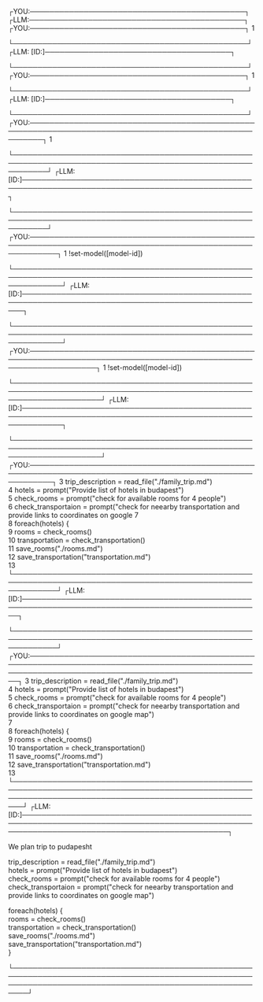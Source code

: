┌YOU:────────────────────────────────────────────┐
┌LLM:────────────────────────────────────────────┐
┌YOU:────────────────────────────────────────────┐
 1                                              
                                                
└────────────────────────────────────────────────┘
┌LLM: [ID:]──────────────────────────────────────┐
                                                
                                                
                                                
                                                
                                                
                                                
                                                
                                                
└────────────────────────────────────────────────┘
┌YOU:────────────────────────────────────────────┐
 1                                              
                                                
                                                
                                                
                                                
                                                
                                                
                                                
                                                
                                                
                                                
└────────────────────────────────────────────────┘
┌LLM: [ID:]──────────────────────────────────────┐
                                                
                                                
                                                
                                                
                                                
                                                
                                                
                                                
                                                
                                                
                                                
                                                
                                                
                                                
                                                
                                                
                                                
                                                
                                                
                                                
                                                
                                                
                                                
                                                
                                                
                                                
                                                
└────────────────────────────────────────────────┘
┌YOU:───────────────────────────────────────────────────────────────────────────────────────────────────────┐
 1                                                                                                         
                                                                                                           
                                                                                                           
                                                                                                           
                                                                                                           
                                                                                                           
                                                                                                           
                                                                                                           
                                                                                                           
                                                                                                           
                                                                                                           
└───────────────────────────────────────────────────────────────────────────────────────────────────────────┘
┌LLM: [ID:]─────────────────────────────────────────────────────────────────────────────────────────────────┐
                                                                                                           
                                                                                                           
                                                                                                           
                                                                                                           
                                                                                                           
                                                                                                           
                                                                                                           
                                                                                                           
                                                                                                           
                                                                                                           
                                                                                                           
                                                                                                           
                                                                                                           
                                                                                                           
                                                                                                           
                                                                                                           
                                                                                                           
                                                                                                           
                                                                                                           
                                                                                                           
                                                                                                           
                                                                                                           
                                                                                                           
                                                                                                           
                                                                                                           
                                                                                                           
                                                                                                           
└───────────────────────────────────────────────────────────────────────────────────────────────────────────┘
┌YOU:──────────────────────────────────────────────────────────────────────────────────────────────────────────┐
 1 !set-model([model-id])                                                                                     
                                                                                                              
                                                                                                              
                                                                                                              
                                                                                                              
                                                                                                              
                                                                                                              
                                                                                                              
                                                                                                              
                                                                                                              
                                                                                                              
└──────────────────────────────────────────────────────────────────────────────────────────────────────────────┘
┌LLM: [ID:]────────────────────────────────────────────────────────────────────────────────────────────────────┐
                                                                                                              
                                                                                                              
                                                                                                              
                                                                                                              
                                                                                                              
                                                                                                              
                                                                                                              
                                                                                                              
                                                                                                              
                                                                                                              
                                                                                                              
                                                                                                              
                                                                                                              
                                                                                                              
                                                                                                              
                                                                                                              
                                                                                                              
                                                                                                              
                                                                                                              
                                                                                                              
                                                                                                              
                                                                                                              
                                                                                                              
                                                                                                              
                                                                                                              
                                                                                                              
                                                                                                              
└──────────────────────────────────────────────────────────────────────────────────────────────────────────────┘
┌YOU:──────────────────────────────────────────────────────────────────────────────────────────────────────────────────┐
 1 !set-model([model-id])                                                                                             
                                                                                                                      
                                                                                                                      
                                                                                                                      
                                                                                                                      
                                                                                                                      
                                                                                                                      
                                                                                                                      
                                                                                                                      
                                                                                                                      
                                                                                                                      
└──────────────────────────────────────────────────────────────────────────────────────────────────────────────────────┘
┌LLM: [ID:]────────────────────────────────────────────────────────────────────────────────────────────────────────────┐
                                                                                                                      
                                                                                                                      
                                                                                                                      
                                                                                                                      
                                                                                                                      
                                                                                                                      
                                                                                                                      
                                                                                                                      
                                                                                                                      
                                                                                                                      
                                                                                                                      
                                                                                                                      
                                                                                                                      
                                                                                                                      
                                                                                                                      
                                                                                                                      
                                                                                                                      
                                                                                                                      
                                                                                                                      
                                                                                                                      
                                                                                                                      
                                                                                                                      
                                                                                                                      
                                                                                                                      
                                                                                                                      
                                                                                                                      
                                                                                                                      
└──────────────────────────────────────────────────────────────────────────────────────────────────────────────────────┘
┌YOU:─────────────────────────────────────────────────────────────────────────────────────────────────────────┐
  3 trip_description = read_file("./family_trip.md")                                                         
  4 hotels = prompt("Provide list of hotels in budapest")                                                    
  5 check_rooms = prompt("check for available rooms for 4 people")                                           
  6 check_transportaion = prompt("check for neearby transportation and provide links to coordinates on google
  7                                                                                                          
  8 foreach(hotels) {                                                                                        
  9     rooms = check_rooms()                                                                                
 10     transportation = check_transportation()                                                              
 11     save_rooms("./rooms.md")                                                                             
 12     save_transportation("transportation.md")                                                             
 13                                                                                                          
└─────────────────────────────────────────────────────────────────────────────────────────────────────────────┘
┌LLM: [ID:]───────────────────────────────────────────────────────────────────────────────────────────────────┐
                                                                                                             
                                                                                                             
                                                                                                             
                                                                                                             
                                                                                                             
                                                                                                             
                                                                                                             
                                                                                                             
                                                                                                             
                                                                                                             
                                                                                                             
                                                                                                             
                                                                                                             
                                                                                                             
                                                                                                             
                                                                                                             
                                                                                                             
                                                                                                             
                                                                                                             
                                                                                                             
                                                                                                             
                                                                                                             
                                                                                                             
                                                                                                             
                                                                                                             
                                                                                                             
                                                                                                             
└─────────────────────────────────────────────────────────────────────────────────────────────────────────────┘
┌YOU:────────────────────────────────────────────────────────────────────────────────────────────────────────────────────────────────────────────────────┐
  3 trip_description = read_file("./family_trip.md")                                                                                                    
  4 hotels = prompt("Provide list of hotels in budapest")                                                                                               
  5 check_rooms = prompt("check for available rooms for 4 people")                                                                                      
  6 check_transportaion = prompt("check for neearby transportation and provide links to coordinates on google map")                                     
  7                                                                                                                                                     
  8 foreach(hotels) {                                                                                                                                   
  9     rooms = check_rooms()                                                                                                                           
 10     transportation = check_transportation()                                                                                                         
 11     save_rooms("./rooms.md")                                                                                                                        
 12     save_transportation("transportation.md")                                                                                                        
 13                                                                                                                                                     
└────────────────────────────────────────────────────────────────────────────────────────────────────────────────────────────────────────────────────────┘
┌LLM: [ID:]──────────────────────────────────────────────────────────────────────────────────────────────────────────────────────────────────────────────┐
                                                                                                                                                        
                                                                                                                                                        
                                                                                                                                                        
                                                                                                                                                        
                                                                                                                                                        
                                                                                                                                                        
                                                                                                                                                        
                                                                                                                                                        
                                                                                                                                                        
                                                                                                                                                        
                                                                                                                                                        
                                                                                                                                                        
                                                                                                                                                        
                                                                                                                                                        
                                                                                                                                                        
                                                                                                                                                        
                                                                                                                                                        
                                                                                                                                                        
                                                                                                                                                        
                                                                                                                                                        
                                                                                                                                                        
                                                                                                                                                        
                                                                                                                                                        
                                                                                                                                                        
                                                                                                                                                        
                                                                                                                                                        
We plan trip to pudapesht

trip_description = read_file("./family_trip.md")                                                                                                     
hotels = prompt("Provide list of hotels in budapest")                                                                                                
check_rooms = prompt("check for available rooms for 4 people")                                                                                       
check_transportaion = prompt("check for neearby transportation and provide links to coordinates on google map")                                      

foreach(hotels) {                                                                                                                                    
     rooms = check_rooms()                                                                                                                            
     transportation = check_transportation()                                                                                                          
     save_rooms("./rooms.md")                                                                                                                         
     save_transportation("transportation.md")                                                                                                         
}                                                                                                                                                    
                                                                                                                                                   
                                                                                                                                                         
                                                                                                                                                         
                                                                                                                                                         
                                                                                                                                                         
                                                                                                                                                         
                                                                                                                                                         
                                                                                                                                                         
                                                                                                                                                         
                                                                                                                                                         
                                                                                                                                                         
                                                                                                                                                         
                                                                                                                                                         
                                                                                                                                                         
                                                                                                                                                         
                                                                                                                                                         
                                                                                                                                                         
                                                                                                                                                         
                                                                                                                                                         
                                                                                                                                                         
                                                                                                                                                         
                                                                                                                                                         
                                                                                                                                                         
                                                                                                                                                         
                                                                                                                                                         
                                                                                                                                                         
└─────────────────────────────────────────────────────────────────────────────────────────────────────────────────────────────────────────────────────────┘

